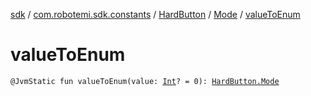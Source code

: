 [sdk](../../../index.md) / [com.robotemi.sdk.constants](../../index.md) / [HardButton](../index.md) / [Mode](index.md) / [valueToEnum](./value-to-enum.md)

# valueToEnum

`@JvmStatic fun valueToEnum(value: `[`Int`](https://kotlinlang.org/api/latest/jvm/stdlib/kotlin/-int/index.html)`? = 0): `[`HardButton.Mode`](index.md)